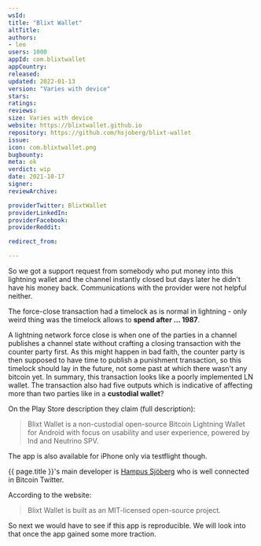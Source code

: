 ```yaml
---
wsId: 
title: "Blixt Wallet"
altTitle: 
authors:
- leo
users: 1000
appId: com.blixtwallet
appCountry: 
released: 
updated: 2022-01-13
version: "Varies with device"
stars: 
ratings: 
reviews: 
size: Varies with device
website: https://blixtwallet.github.io
repository: https://github.com/hsjoberg/blixt-wallet
issue: 
icon: com.blixtwallet.png
bugbounty: 
meta: ok
verdict: wip
date: 2021-10-17
signer: 
reviewArchive:

providerTwitter: BlixtWallet
providerLinkedIn: 
providerFacebook: 
providerReddit: 

redirect_from:

---
```


So we got a support request from somebody who put money into this lightning wallet
and the channel instantly closed but days later he didn't have his money back.
Communications with the provider were not helpful neither.

The force-close transaction had a timelock as is normal in lightning - only weird
thing was the timelock allows to **spend after ... 1987**.

A lightning network force close is when one of the parties in a channel publishes
a channel state without crafting a closing transaction with the counter party
first. As this might happen in bad faith, the counter party is then supposed to
have time to publish a punishment transaction, so this timelock should lay in
the future, not some past at which there wasn't any bitcoin yet. In summary, this
transaction looks like a poorly implemented LN wallet. The transaction also had
five outputs which is indicative of affecting more than two parties like in a
**custodial wallet**?

On the Play Store description they claim (full description):

> Blixt Wallet is a non-custodial open-source Bitcoin Lightning Wallet for
  Android with focus on usability and user experience, powered by lnd and
  Neutrino SPV.

The app is also available for iPhone only via testflight though.

{{ page.title }}'s main developer is
[Hampus Sjöberg](https://twitter.com/hampus_s)
who is well connected in Bitcoin Twitter.

According to the website:

> Blixt Wallet is built as an MIT-licensed open-source project.

So next we would have to see if this app is reproducible. We will look into that
once the app gained some more traction.
